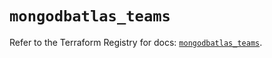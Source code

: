 # `mongodbatlas_teams`

Refer to the Terraform Registry for docs: [`mongodbatlas_teams`](https://registry.terraform.io/providers/mongodb/mongodbatlas/1.28.0/docs/resources/teams).
